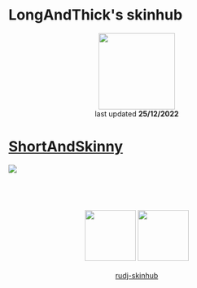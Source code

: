 # LongAndThick's skinhub
<p align="center">
<a href="https://osu.ppy.sh/users/18691953">
  <img src="https://a.ppy.sh/18691953"  
       width="150"
       height="150"></a>
<br>
last updated <b>25/12/2022</b>
</p>

# [ShortAndSkinny](https://github.com/rudj-skinhub/woal/raw/tyfh/longandthick/ShortAndSkinny.osk)
[![](https://osu.ppy.sh/ss/18333992/e229)](https://github.com/rudj-skinhub/woal/raw/tyfh/longandthick/ShortAndSkinny.osk)

#
<p align="center">
  <br></br>
  <a href="https://www.twitch.tv/vsSleepii">
  <img src="https://i.imgur.com/HM030lk.png" 
       width="100" 
       height="100"></a>
  <a href="https://www.youtube.com/@vssleepii5120/videos">
  <img src="https://i.imgur.com/YWbDUUy.png"  
       width="100" 
       height="100"></a>
  <br></br>
  <a href="README.md">rudj-skinhub</a>
 </p>
